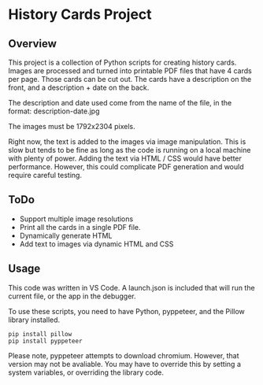 # History Cards Project

## Overview

This project is a collection of Python scripts for creating history cards. Images are processed and turned into printable PDF files that have 4 cards per page. Those cards can be cut out. The cards have a description on the front, and a description + date on the back. 

The description and date used come from the name of the file, in the format: description-date.jpg

The images must be 1792x2304 pixels. 

Right now, the text is added to the images via image manipulation. This is slow but tends to be fine as long as the code is running on a local machine with plenty of power. Adding the text via HTML / CSS would have better performance. However, this could complicate PDF generation and would require careful testing.   

## ToDo

- Support multiple image resolutions 
- Print all the cards in a single PDF file. 
- Dynamically generate HTML
- Add text to images via dynamic HTML and CSS

## Usage

This code was written in VS Code. A launch.json is included that will run the current file, or the app in the debugger. 

To use these scripts, you need to have Python, pyppeteer, and the Pillow library installed. 

```shell
pip install pillow
pip install pyppeteer

``` 
Please note, pyppeteer attempts to download chromium. However, that version may not be avaliable. You may have to override this by setting a system variables, or overriding the library code.  
